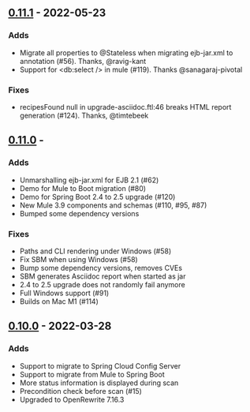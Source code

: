 ## [0.11.1](https://github.com/spring-projects-experimental/spring-boot-migrator/releases/tag/0.11.1) - 2022-05-23

### Adds
- Migrate all properties to @Stateless when migrating ejb-jar.xml to annotation (#56). Thanks, @ravig-kant
- Support for <db:select /> in mule (#119). Thanks @sanagaraj-pivotal

### Fixes
- recipesFound null in upgrade-asciidoc.ftl:46 breaks HTML report generation (#124). Thanks, @timtebeek

## [0.11.0](https://github.com/spring-projects-experimental/spring-boot-migrator/releases/tag/0.11.0) -  

### Adds
- Unmarshalling ejb-jar.xml for EJB 2.1 (#62) 
- Demo for Mule to Boot migration (#80)
- Demo for Spring Boot 2.4 to 2.5 upgrade (#120)
- New Mule 3.9 components and schemas (#110, #95, #87)
- Bumped some dependency versions

### Fixes
- Paths and CLI rendering under Windows (#58)
- Fix SBM when using Windows (#58)
- Bump some dependency versions, removes CVEs
- SBM generates Asciidoc report when started as jar
- 2.4 to 2.5 upgrade does not randomly fail anymore
- Full Windows support (#91)
- Builds on Mac M1 (#114) 

## [0.10.0](https://github.com/spring-projects-experimental/spring-boot-migrator/releases/tag/0.10.0) -  2022-03-28

### Adds
- Support to migrate to Spring Cloud Config Server
- Support to migrate from Mule to Spring Boot
- More status information is displayed during scan
- Precondition check before scan (#15)
- Upgraded to OpenRewrite 7.16.3
